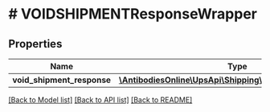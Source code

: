 # # VOIDSHIPMENTResponseWrapper

## Properties

Name | Type | Description | Notes
------------ | ------------- | ------------- | -------------
**void_shipment_response** | [**\AntibodiesOnline\UpsApi\Shipping\VoidShipmentResponse**](VoidShipmentResponse.md) |  |

[[Back to Model list]](../../README.md#models) [[Back to API list]](../../README.md#endpoints) [[Back to README]](../../README.md)
